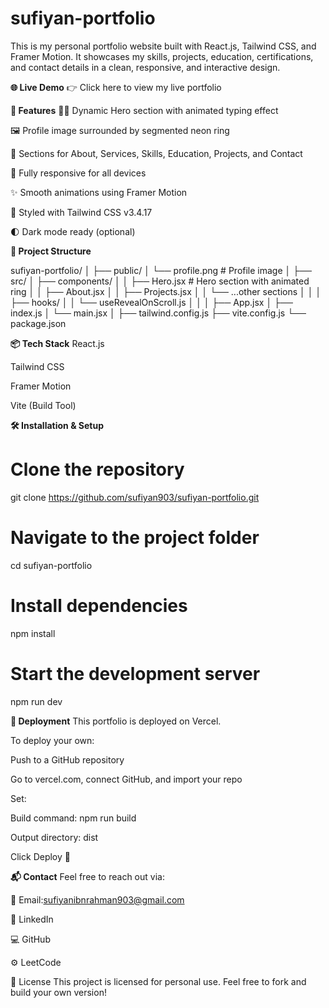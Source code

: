 # sufiyan-portfolio

This is my personal portfolio website built with React.js, Tailwind CSS, and Framer Motion. It showcases my skills, projects, education, certifications, and contact details in a clean, responsive, and interactive design.

 **🌐 Live Demo**
👉 Click here to view my live portfolio

**🚀 Features**
🧑‍💻 Dynamic Hero section with animated typing effect

🖼️ Profile image surrounded by segmented neon ring

🧩 Sections for About, Services, Skills, Education, Projects, and Contact

📱 Fully responsive for all devices

✨ Smooth animations using Framer Motion

🎨 Styled with Tailwind CSS v3.4.17

🌓 Dark mode ready (optional)

**📁 Project Structure**


sufiyan-portfolio/
│
├── public/
│   └── profile.png       # Profile image
│
├── src/
│   ├── components/
│   │   ├── Hero.jsx      # Hero section with animated ring
│   │   ├── About.jsx
│   │   ├── Projects.jsx
│   │   └── ...other sections
│   │
│   ├── hooks/
│   │   └── useRevealOnScroll.js
│   │
│   ├── App.jsx
│   ├── index.js
│   └── main.jsx
│
├── tailwind.config.js
├── vite.config.js
└── package.json


**📦 Tech Stack**
React.js

Tailwind CSS

Framer Motion

Vite (Build Tool)

**🛠️ Installation & Setup**

# Clone the repository
git clone https://github.com/sufiyan903/sufiyan-portfolio.git

# Navigate to the project folder
cd sufiyan-portfolio

# Install dependencies
npm install

# Start the development server
npm run dev

**🚀 Deployment**
This portfolio is deployed on Vercel.

To deploy your own:

Push to a GitHub repository

Go to vercel.com, connect GitHub, and import your repo

Set:

Build command: npm run build

Output directory: dist

Click Deploy 🎉

**📬 Contact**
Feel free to reach out via:

📧 Email:sufiyanibnrahman903@gmail.com

💼 LinkedIn

💻 GitHub

⚙️ LeetCode

📄 License
This project is licensed for personal use. Feel free to fork and build your own version!
